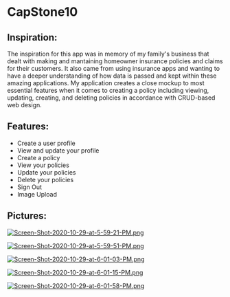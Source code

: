 # CapStone10
## Inspiration:
The inspiration for this app was in memory of my family's business that dealt with making and mantaining homeowner insurance policies and claims for their customers. It also came from using insurance apps and wanting to have a deeper understanding of how data is passed and kept within these amazing applications. My application creates a close mockup to most essential features when it comes to creating a policy including viewing, updating, creating, and deleting policies in accordance with CRUD-based web design.
## Features:
- Create a user profile
- View and update your profile
- Create a policy
- View your policies
- Update your policies
- Delete your policies
- Sign Out
- Image Upload

## Pictures:

[![Screen-Shot-2020-10-29-at-5-59-21-PM.png](https://i.postimg.cc/bNHVCHXf/Screen-Shot-2020-10-29-at-5-59-21-PM.png)](https://postimg.cc/pprByjXs)


[![Screen-Shot-2020-10-29-at-5-59-51-PM.png](https://i.postimg.cc/856thLd3/Screen-Shot-2020-10-29-at-5-59-51-PM.png)](https://postimg.cc/r0q1T0PC)


[![Screen-Shot-2020-10-29-at-6-01-03-PM.png](https://i.postimg.cc/Bb5pzsVB/Screen-Shot-2020-10-29-at-6-01-03-PM.png)](https://postimg.cc/ctHfgqZv)


[![Screen-Shot-2020-10-29-at-6-01-15-PM.png](https://i.postimg.cc/WbjXkFdW/Screen-Shot-2020-10-29-at-6-01-15-PM.png)](https://postimg.cc/K4qPXYrB)


[![Screen-Shot-2020-10-29-at-6-01-58-PM.png](https://i.postimg.cc/jdXvQxNs/Screen-Shot-2020-10-29-at-6-01-58-PM.png)](https://postimg.cc/CzRjwVmt)
